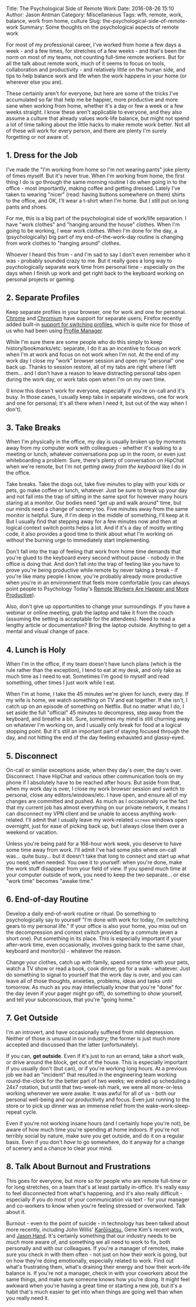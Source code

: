 Title: The Psychological Side of Remote Work
Date: 2016-08-26 15:10
Author: Jason Antman
Category: Miscellaneous
Tags: wfh, remote, work, balance, work from home, culture
Slug: the-psychological-side-of-remote-work
Summary: Some thoughts on the psychological aspects of remote work

For most of my professional career, I've worked from home a few days a week - and a few times, for
stretches of a few weeks - and that's been the norm on most of my teams, not counting full-time
remote workers. But for all the talk about remote work, much of it seems to focus on tools,
collaboration and productivity - and relatively little on the human side, and tips to help
balance work and life when the work happens in your home (or wherever else you are).

These certainly aren't for everyone, but here are some of the tricks I've accumulated so
far that help me be happier, more productive and more sane when working from home, whether
it's a day or few a week or a few weeks straight. I know these aren't applicable to everyone,
and they also assume a culture that already values work-life balance, but might not spend
a lot of time talking about the little hacks to make remote work better. Not all of these
will work for every person, and there are plenty I'm surely forgetting or not aware of.

## 1. Dress for the Job

I've made the "I'm working from home so I'm not wearing pants" joke plenty of times
myself. But it's never true. When I'm working from home, the first thing I do is
go through the same morning routine I do when going in to the office - most importantly,
making coffee and getting dressed. Lately I've taken to wearing "nicer" (read: having
buttons somewhere on them) shirts to the office, and OK, I'll wear a t-shirt when I'm
home. But I still put on long pants and shoes.

For me, this is a big part of the psychological side of work/life separation. I have
"work clothes" and "hanging around the house" clothes. When I'm going to be working,
I wear work clothes. When I'm done for the day, a (psychologically) big part of my
end-of-the-work-day routine is changing from work clothes to "hanging around" clothes.


Whoever I heard this from - and I'm sad to say I don't even remember who it was - probably
sounded crazy to me. But it really goes a long way to psychologically separate work time
from personal time - especially on the days when I finish up work and get right back to
the keyboard working on personal projects or gaming.

## 2. Separate Profiles

Keep separate profiles in your browser, one for work and one for personal.
[Chrome](https://support.google.com/chrome/answer/2364824?hl=en) and
[Chromium](https://www.chromium.org/user-experience/multi-profiles) have support
for separate users; Firefox recently added built-in
[support for switching profiles](https://support.mozilla.org/en-US/kb/profile-manager-create-and-remove-firefox-profiles),
which is quite nice for those of us who had been using [Profile Manager](https://developer.mozilla.org/en-US/docs/Mozilla/Profile_Manager).

While I'm sure there are some people who do this simply to keep history/bookmarks/etc. separate,
I do it as an incentive to focus on work when I'm at work and focus on not work when I'm not.
At the end of my work day I close my "work" browser session and open my "personal" one back
up. Thanks to session restore, all of my tabs are right where I left them... and I don't have
a reason to leave distracting personal tabs open during the work day, or work tabs open
when I'm on my own time.

(I know this doesn't work for everyone, especially if you're on-call and it's busy. In those
cases, I usually keep tabs in separate windows, one for work and one for personal; it's all
there when I need it, but out of the way when I don't).

## 3. Take Breaks

When I'm physically in the office, my day is usually broken up by moments away from my computer
work with colleagues - whether it's walking to a meeting or lunch, whatever conversations pop up
in the room, or even just whiteboarding a problem. Sure, there's plenty of conversation on HipChat
when we're remote, but I'm not _getting away from the keyboard_ like I do in the office.

Take breaks. Take the dogs out, take five minutes to play with your kids or pets, go make coffee
or lunch, whatever. Just be sure to break up your day and not fall into the trap of sitting in
the same spot for however many hours staring at a monitor. Our bodies need "get up and walk around"
time, but our minds need a change of scenery too. Five minutes away from the same monitor is helpful.
Sure, if I'm deep in the middle of something, I'll keep at it. But I usually find that stepping
away for a few minutes now and then at logical context switch points helps a lot. And if it's
a day of mostly writing code, it also provides a good time to think about what I'm working on
without the burning urge to immediately start implementing.

Don't fall into the trap of feeling that work from home time demands that
you're glued to the keyboard every second without pause - nobody in the office is doing that.
And don't fall into the trap of feeling like you have to prove you're being productive while
remote by never taking a break - if you're like many people I know, you're probably already
more productive when you're in an environment that feels more comfortable (you can always
point people to Psychology Today's
[Remote Workers Are Happier and More Productive](https://www.psychologytoday.com/blog/mind-the-manager/201605/remote-workers-are-happier-and-more-productive)).

Also, don't give up opportunities to change your surroundings. If you have a webinar or
online meeting, grab the laptop and take it from the couch (assuming the setting is acceptable
for the attendees). Need to read a lengthy article or documentation? Bring the laptop
outside. Anything to get a mental and visual change of pace.

## 4. Lunch is Holy

When I'm in the office, if my team doesn't have lunch plans (which is the rule rather
than the exception), I tend to eat at my desk, and only take as much time as I need
to eat. Sometimes I'm good to myself and read something, other times I just work while
I eat.

When I'm at home, I take the 45 minutes we're given for lunch, every day. If my wife is
home, we watch something on TV and eat together. If she isn't, I catch up on an episode
of something on Netflix. But no matter what I do, I set aside the full "official"
45 minutes to decompress, step away from the keyboard, and breathe a bit. Sure, sometimes
my mind is still churning away on whatever I'm working on, and I usually only break
for food at a logical stopping point. But it's still an important part of staying
focused through the day, and not hitting the end of the day feeling exhausted and
glassy-eyed.

## 5. Disconnect

On-call or similar exceptions aside, when they day's over, the day's over. Disconnect.
I have HipChat and various other communication tools on my phone if I absolutely have
to be reached after hours. But aside from that, when my work day is over, I close my
work browser session and switch to personal, close any editors/windows/etc. I have open,
and ensure all of my changes are committed and pushed. As much as I occasionally rue
the fact that my current job has almost everything on our private network, it means
I can disconnect my VPN client and be unable to access anything work-related. I'll
admit that I usually leave my work-related ``screen`` windows open overnight, just
for ease of picking back up, but I always close them over a weekend or vacation.

Unless you're being paid for a 168-hour work week, you deserve to have some time
away from work. I'll admit I've had some jobs where on-call was... quite busy...
but it doesn't take that long to connect and start up what you need, when needed.
You owe it to yourself: when you're done, make the work stuff disappear from your
field of view. If you spend much time at your computer outside of work, you need
to keep the two separate... or else "work time" becomes "awake time."

## 6. End-of-day Routine

Develop a daily end-of-work routine or ritual. Do something to psychologically say
to yourself "I'm done with work for today, I'm switching gears to my personal life."
If your office is also your home, you miss out on the decompression and context switch
provided by a commute (even a short one). Put something in its place. This is
especially important if your after-work time, even occasionally, involves going back
to the same chair, keyboard and monitor(s) - whatever the reason.

Change your clothes, catch up with family, spend some time with your pets, watch a TV
show or read a book, cook dinner, go for a walk - whatever. Just do something to signal
to yourself that the work day is over, and you can leave all of those thoughts, anxieties,
problems, ideas and tasks until tomorrow. As much as you may intellectually know that
you're "done" for the day (even if your pager might go off), do something to _show_
yourself, and tell your subconscious, that you're "going home."

## 7. Get Outside

I'm an introvert, and have occasionally suffered from mild depression. Neither of those
is unusual in our industry; the former is just much more accepted and discussed
than the latter (unfortunately).

If you can, __get outside__. Even if it's just to run an errand, take a short walk,
or drive around the block, get out of the house. This is especially important if
you usually don't (but can), or if you're working long hours. At a previous job
we had an "incident" that resulted in the engineering team working round-the-clock
for the better part of two weeks; we ended up scheduling a 24x7 rotation, but until
that two-week-ish mark, we were all more-or-less working whenever we were awake.
It was awful for all of us - both our personal well-being and our productivity
and focus. Even just running to the store or to pick up dinner was an immense
relief from the wake-work-sleep-repeat cycle.

Even if you're not working insane hours (and I certainly hope you're not), be aware
of how much time you're spending at home indoors. If you're not terribly social by
nature, make sure you get outside, and do it on a regular basis. Even if you don't
_have_ to go somewhere, do it anyway for a change of scenery and a chance to clear
your mind.

## 8. Talk About Burnout and Frustrations

This goes for everyone, but more so for people who are remote full-time or for
long stretches, on a team that's at least partially in-office. It's really easy
to feel disconnected from what's happening, and it's also really difficult -
especially if you do most of your communication via text - for your manager and
co-workers to know when you're feeling stressed or overworked. Talk about it.

Burnout - even to the point of suicide - in technology has been talked about
more recently, including John Willis'
[Karōjisatsu](http://itrevolution.com/karojisatsu/), Gene Kim's recent work,
and [Jason Hand](https://victorops.com/blog/burnout-in-tech/). It's certainly
something that our industry needs to be _much_ more aware of, and something we
all need to work to fix, both personally and with our colleagues. If you're a
manager of remotes, make sure you check in with them often - not just on how
their work is going, but on how they're doing emotionally, especially related
to work. Find out what's frustrating them, what's draining their energy and
how their work-life balance is. If you're not a manager, check in with your
coworkers about the same things, and make sure someone knows how you're doing.
It might feel awkward when you're having a great time or starting a new job,
but it's a habit that's much easier to get into when things are going well
than when you really need it.
